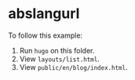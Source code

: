 # abslangurl

To follow this example:
1. Run `hugo` on this folder.
2. View `layouts/list.html`.
3. View `public/en/blog/index.html`.